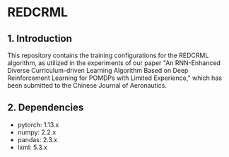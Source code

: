 # REDCRML
## 1. Introduction 
This repository contains the training configurations for the REDCRML algorithm, as utilized in the experiments of our paper "An RNN-Enhanced Diverse Curriculum-driven Learning Algorithm Based on Deep Reinforcement Learning for POMDPs with Limited Experience," which has been submitted to the Chinese Journal of Aeronautics.
## 2. Dependencies
- pytorch: 1.13.x
- numpy: 2.2.x
- pandas: 2.3.x
- lxml: 5.3.x